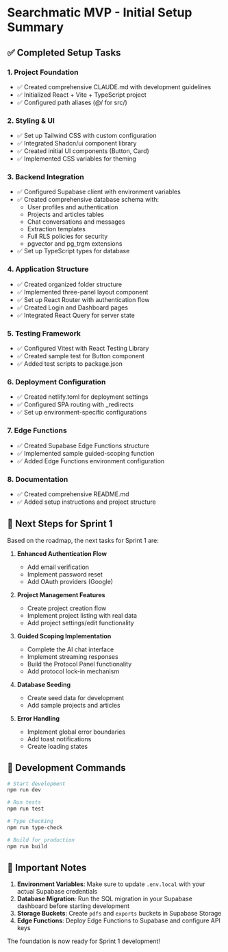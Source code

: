 # Searchmatic MVP - Initial Setup Summary

## ✅ Completed Setup Tasks

### 1. Project Foundation
- ✅ Created comprehensive CLAUDE.md with development guidelines
- ✅ Initialized React + Vite + TypeScript project
- ✅ Configured path aliases (@/ for src/)

### 2. Styling & UI
- ✅ Set up Tailwind CSS with custom configuration
- ✅ Integrated Shadcn/ui component library
- ✅ Created initial UI components (Button, Card)
- ✅ Implemented CSS variables for theming

### 3. Backend Integration
- ✅ Configured Supabase client with environment variables
- ✅ Created comprehensive database schema with:
  - User profiles and authentication
  - Projects and articles tables
  - Chat conversations and messages
  - Extraction templates
  - Full RLS policies for security
  - pgvector and pg_trgm extensions
- ✅ Set up TypeScript types for database

### 4. Application Structure
- ✅ Created organized folder structure
- ✅ Implemented three-panel layout component
- ✅ Set up React Router with authentication flow
- ✅ Created Login and Dashboard pages
- ✅ Integrated React Query for server state

### 5. Testing Framework
- ✅ Configured Vitest with React Testing Library
- ✅ Created sample test for Button component
- ✅ Added test scripts to package.json

### 6. Deployment Configuration
- ✅ Created netlify.toml for deployment settings
- ✅ Configured SPA routing with _redirects
- ✅ Set up environment-specific configurations

### 7. Edge Functions
- ✅ Created Supabase Edge Functions structure
- ✅ Implemented sample guided-scoping function
- ✅ Added Edge Functions environment configuration

### 8. Documentation
- ✅ Created comprehensive README.md
- ✅ Added setup instructions and project structure

## 🚀 Next Steps for Sprint 1

Based on the roadmap, the next tasks for Sprint 1 are:

1. **Enhanced Authentication Flow**
   - Add email verification
   - Implement password reset
   - Add OAuth providers (Google)

2. **Project Management Features**
   - Create project creation flow
   - Implement project listing with real data
   - Add project settings/edit functionality

3. **Guided Scoping Implementation**
   - Complete the AI chat interface
   - Implement streaming responses
   - Build the Protocol Panel functionality
   - Add protocol lock-in mechanism

4. **Database Seeding**
   - Create seed data for development
   - Add sample projects and articles

5. **Error Handling**
   - Implement global error boundaries
   - Add toast notifications
   - Create loading states

## 🔧 Development Commands

```bash
# Start development
npm run dev

# Run tests
npm run test

# Type checking
npm run type-check

# Build for production
npm run build
```

## 📝 Important Notes

1. **Environment Variables**: Make sure to update `.env.local` with your actual Supabase credentials
2. **Database Migration**: Run the SQL migration in your Supabase dashboard before starting development
3. **Storage Buckets**: Create `pdfs` and `exports` buckets in Supabase Storage
4. **Edge Functions**: Deploy Edge Functions to Supabase and configure API keys

The foundation is now ready for Sprint 1 development!